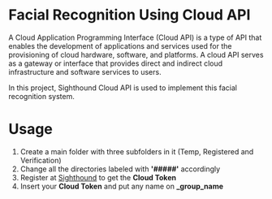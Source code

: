 # Facial Recognition Using Cloud API
A Cloud Application Programming Interface (Cloud API) is a type of API that enables the development of applications and services used for the provisioning of cloud hardware, software, and platforms. A cloud API serves as a gateway or interface that provides direct and indirect cloud infrastructure and software services to users.

In this project, Sighthound Cloud API is used to implement this facial recognition system.

# Usage
1. Create a main folder with three subfolders in it (Temp, Registered and Verification)
2. Change all the directories labeled with **'#####'** accordingly 
3. Register at [Sighthound](https://www.sighthound.com/) to get the **Cloud Token**
4. Insert your **Cloud Token** and put any name on **_group_name**
